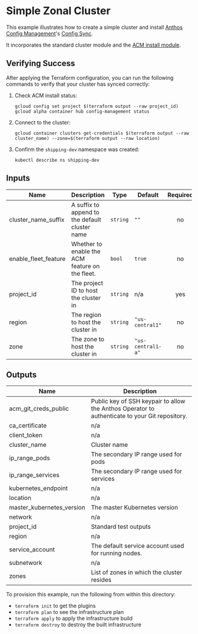# Simple Zonal Cluster

This example illustrates how to create a simple cluster and install [Anthos Config Management](https://cloud.google.com/anthos-config-management/docs/)'s [Config Sync](https://cloud.google.com/anthos-config-management/docs/config-sync-overview).

It incorporates the standard cluster module and the [ACM install module](../../modules/acm).

## Verifying Success

After applying the Terraform configuration, you can run the following commands to verify that your cluster has synced correctly:

1. Check ACM install status:

    ```
    gcloud config set project $(terraform output --raw project_id)
    gcloud alpha container hub config-management status
    ```

2. Connect to the cluster:

    ```
    gcloud container clusters get-credentials $(terraform output --raw cluster_name) --zone=$(terraform output --raw location)
    ```

3. Confirm the `shipping-dev` namespace was created:

    ```
    kubectl describe ns shipping-dev
    ```

<!-- BEGINNING OF PRE-COMMIT-TERRAFORM DOCS HOOK -->
## Inputs

| Name | Description | Type | Default | Required |
|------|-------------|------|---------|:--------:|
| cluster\_name\_suffix | A suffix to append to the default cluster name | `string` | `""` | no |
| enable\_fleet\_feature | Whether to enable the ACM feature on the fleet. | `bool` | `true` | no |
| project\_id | The project ID to host the cluster in | `string` | n/a | yes |
| region | The region to host the cluster in | `string` | `"us-central1"` | no |
| zone | The zone to host the cluster in | `string` | `"us-central1-a"` | no |

## Outputs

| Name | Description |
|------|-------------|
| acm\_git\_creds\_public | Public key of SSH keypair to allow the Anthos Operator to authenticate to your Git repository. |
| ca\_certificate | n/a |
| client\_token | n/a |
| cluster\_name | Cluster name |
| ip\_range\_pods | The secondary IP range used for pods |
| ip\_range\_services | The secondary IP range used for services |
| kubernetes\_endpoint | n/a |
| location | n/a |
| master\_kubernetes\_version | The master Kubernetes version |
| network | n/a |
| project\_id | Standard test outputs |
| region | n/a |
| service\_account | The default service account used for running nodes. |
| subnetwork | n/a |
| zones | List of zones in which the cluster resides |

<!-- END OF PRE-COMMIT-TERRAFORM DOCS HOOK -->

To provision this example, run the following from within this directory:
- `terraform init` to get the plugins
- `terraform plan` to see the infrastructure plan
- `terraform apply` to apply the infrastructure build
- `terraform destroy` to destroy the built infrastructure
